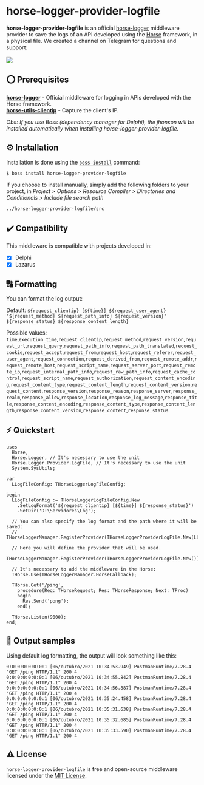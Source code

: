 # horse-logger-provider-logfile
<b>horse-logger-provider-logfile</b> is an official <a href="https://github.com/HashLoad/horse-logger">horse-logger</a> middleware provider to save the logs of an API developed using the <a href="https://github.com/HashLoad/horse">Horse</a> framework, in a physical file. We created a channel on Telegram for questions and support:<br><br>
<a href="https://t.me/hashload">
  <img src="https://img.shields.io/badge/telegram-join%20channel-7289DA?style=flat-square">
</a>

## ⭕ Prerequisites
[**horse-logger**](https://github.com/HashLoad/horse-logger) - Official middleware for logging in APIs developed with the Horse framework.<br>
[**horse-utils-clientip**](https://github.com/dliocode/horse-utils-clientip) - Capture the client's IP.

*Obs: If you use Boss (dependency manager for Delphi), the jhonson will be installed automatically when installing horse-logger-provider-logfile.*

## ⚙️ Installation
Installation is done using the [`boss install`](https://github.com/HashLoad/boss) command:
``` sh
$ boss install horse-logger-provider-logfile
```
If you choose to install manually, simply add the following folders to your project, in *Project > Options > Resource Compiler > Directories and Conditionals > Include file search path*
```
../horse-logger-provider-logfile/src
```

## ✔️ Compatibility
This middleware is compatible with projects developed in:
- [X] Delphi
- [X] Lazarus

## 🔠 Formatting
You can format the log output:

Default: `${request_clientip} [${time}] ${request_user_agent} "${request_method} ${request_path_info} ${request_version}" ${response_status} ${response_content_length}`

Possible values: `time`,`execution_time`,`request_clientip`,`request_method`,`request_version`,`request_url`,`request_query`,`request_path_info`,`request_path_translated`,`request_cookie`,`request_accept`,`request_from`,`request_host`,`request_referer`,`request_user_agent`,`request_connection`,`request_derived_from`,`request_remote_addr`,`request_remote_host`,`request_script_name`,`request_server_port`,`request_remote_ip`,`request_internal_path_info`,`request_raw_path_info`,`request_cache_control`,`request_script_name`,`request_authorization`,`request_content_encoding`,`request_content_type`,`request_content_length`,`request_content_version`,`request_content`,`response_version`,`response_reason`,`response_server`,`response_realm`,`response_allow`,`response_location`,`response_log_message`,`response_title`,`response_content_encoding`,`response_content_type`,`response_content_length`,`response_content_version`,`response_content`,`response_status`

## ⚡️ Quickstart
```delphi
uses
  Horse,
  Horse.Logger, // It's necessary to use the unit
  Horse.Logger.Provider.LogFile, // It's necessary to use the unit
  System.SysUtils;

var
  LLogFileConfig: THorseLoggerLogFileConfig;

begin
  LLogFileConfig := THorseLoggerLogFileConfig.New
    .SetLogFormat('${request_clientip} [${time}] ${response_status}')
    .SetDir('D:\Servidores\Log');

  // You can also specify the log format and the path where it will be saved:
  // THorseLoggerManager.RegisterProvider(THorseLoggerProviderLogFile.New(LLogFileConfig));

  // Here you will define the provider that will be used.
  THorseLoggerManager.RegisterProvider(THorseLoggerProviderLogFile.New());

  // It's necessary to add the middleware in the Horse:
  THorse.Use(THorseLoggerManager.HorseCallback);

  THorse.Get('/ping',
    procedure(Req: THorseRequest; Res: THorseResponse; Next: TProc)
    begin
      Res.Send('pong');
    end);

  THorse.Listen(9000);
end;
```

## 📝 Output samples
Using default log formatting, the output will look something like this:
```
0:0:0:0:0:0:0:1 [06/outubro/2021 10:34:53.949] PostmanRuntime/7.28.4 "GET /ping HTTP/1.1" 200 4
0:0:0:0:0:0:0:1 [06/outubro/2021 10:34:55.842] PostmanRuntime/7.28.4 "GET /ping HTTP/1.1" 200 4
0:0:0:0:0:0:0:1 [06/outubro/2021 10:34:56.887] PostmanRuntime/7.28.4 "GET /ping HTTP/1.1" 200 4
0:0:0:0:0:0:0:1 [06/outubro/2021 10:35:24.458] PostmanRuntime/7.28.4 "GET /ping HTTP/1.1" 200 4
0:0:0:0:0:0:0:1 [06/outubro/2021 10:35:31.638] PostmanRuntime/7.28.4 "GET /ping HTTP/1.1" 200 4
0:0:0:0:0:0:0:1 [06/outubro/2021 10:35:32.685] PostmanRuntime/7.28.4 "GET /ping HTTP/1.1" 200 4
0:0:0:0:0:0:0:1 [06/outubro/2021 10:35:33.590] PostmanRuntime/7.28.4 "GET /ping HTTP/1.1" 200 4
```

## ⚠️ License
`horse-logger-provider-logfile` is free and open-source middleware licensed under the [MIT License](https://github.com/HashLoad/horse-logger-provider-logfile/blob/master/LICENSE).
